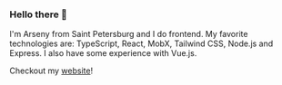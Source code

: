 ### Hello there 👋

I'm Arseny from Saint Petersburg and I do frontend. My favorite technologies are: TypeScript, React, MobX, Tailwind CSS, Node.js and Express. I also have some experience with Vue.js.

Сheckout my [website](https://yap8.github.io/windows-portfolio/)!
